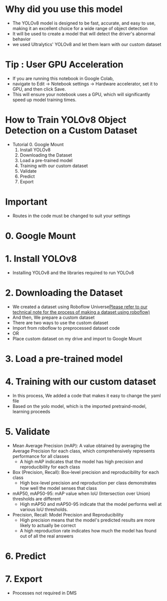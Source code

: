 # Why did you use this model
- The YOLOv8 model is designed to be fast, accurate, and easy to use, making it an excellent choice for a wide range of object detection
- It will be used to create a model that will detect the driver's abnormal behavior
- we used Ultralytics' YOLOv8 and let them learn with our custom dataset


# Tip : User GPU Acceleration
- If you are running this notebook in Google Colab,
- navigate to Edit -> Notebook settings -> Hardware accelerator, set it to GPU, and then click Save.
- This will ensure your notebook uses a GPU, which will significantly speed up model training times.



# How to Train YOLOv8 Object Detection on a Custom Dataset
- Tutorial
  0. Google Mount
  1. Install YOLOv8
  2. Downloading the Dataset
  3. Load a pre-trained model
  4. Training with our custom dataset
  5. Validate
  6. Predict
  7. Export

# Important
- Routes in the code must be changed to suit your settings


# 0. Google Mount

# 1. Install YOLOv8
- Installing YOLOv8 and the libraries required to run YOLOv8
  
# 2. Downloading the Dataset
- We created a dataset using Roboflow Universe[Please refer to our technical note for the process of making a dataset using roboflow)](https://github.com/jihyun-log)
- And then, We prepare a custom dataset
- There are two ways to use the custom dataset
- Import from roboflow to preprocessed dataset code
- OR
- Place custom dataset on my drive and import to Google Mount

# 3. Load a pre-trained model

# 4. Training with our custom dataset
- In this process, We added a code that makes it easy to change the yaml file
- Based on the yolo model, which is the imported pretraind-model, learning proceeds

# 5. Validate
- Mean Average Precision (mAP): A value obtained by averaging the Average Precision for each class, which comprehensively represents performance for all classes
  - A high mAP indicates that the model has high precision and reproducibility for each class
- Box (Precision, Recall): Box-level precision and reproducibility for each class
  - High box-level precision and reproduction per class demonstrates how well the model senses that class
- mAP50, mAP50-95: mAP value when IoU (Intersection over Union) thresholds are different
  - High mAP50 and mAP50-95 indicate that the model performs well at various IoU thresholds.
- Precision, Recall: Model Precision and Reproducibility
  - High precision means that the model's predicted results are more likely to actually be correct
  - A high reproduction rate indicates how much the model has found out of all the real answers
  
# 6. Predict

# 7. Export
- Processes not required in DMS
